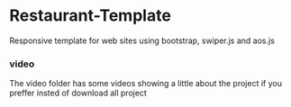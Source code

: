 # Restaurant-Template
 Responsive template for web sites using bootstrap, swiper.js  and aos.js 
### video
 The video folder has some videos showing a little about the project if you preffer insted of download all project 
